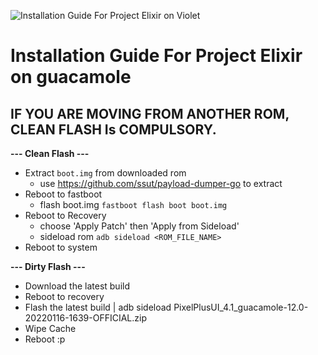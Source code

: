 ![Installation Guide For Project Elixir on Violet](https://i.imgur.com/5PIB1RV.jpg "Installation")

# Installation Guide For Project Elixir on guacamole

## IF YOU ARE MOVING FROM ANOTHER ROM, CLEAN FLASH Is COMPULSORY.

**--- Clean Flash ---**
 - Extract ```boot.img``` from downloaded rom
   - use https://github.com/ssut/payload-dumper-go to extract
 - Reboot to fastboot
   - flash boot.img  ```fastboot flash boot boot.img```
 - Reboot to Recovery
   - choose 'Apply Patch' then 'Apply from Sideload'
   - sideload rom ```adb sideload <ROM_FILE_NAME>```
 - Reboot to system

**--- Dirty Flash ---**
- Download the latest build
- Reboot to recovery
- Flash the latest build | adb sideload PixelPlusUI_4.1_guacamole-12.0-20220116-1639-OFFICIAL.zip
- Wipe Cache
- Reboot :p
